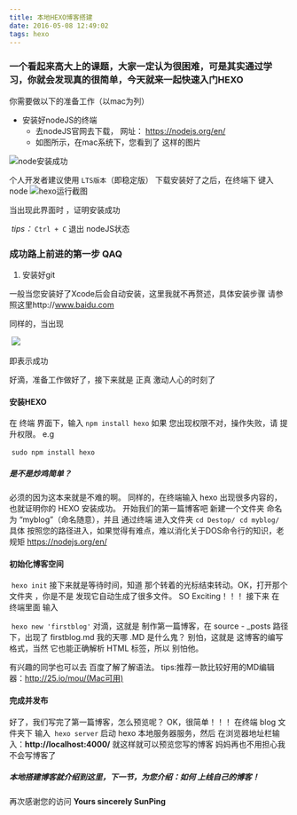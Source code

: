 ```yaml
---
title: 本地HEXO博客搭建
date: 2016-05-08 12:49:02
tags: hexo
---
```

### 一个看起来高大上的课题，大家一定认为很困难，可是其实通过学习，你就会发现真的很简单，今天就来一起快速入门HEXO
你需要做以下的准备工作（以mac为列）

<!--more-->

* 安装好nodeJS的终端
  * 去nodeJS官网去下载， 网址： https://nodejs.org/en/
  * 如图所示，在mac系统下，您看到了 这样的图片

![node安装成功](http://7xjdah.com1.z0.glb.clouddn.com/pic2016051101.png)

个人开发者建议使用 `LTS版本`（即稳定版）
下载安装好了之后，在终端下 键入 node
![hexo运行截图](http://7xjdah.com1.z0.glb.clouddn.com/pic2016051102.png)

当出现此界面时 ，证明安装成功

​	*tips：* `Ctrl + C` 退出 nodeJS状态

### 成功路上前进的第一步 QAQ

1. 安装好git

一般当您安装好了Xcode后会自动安装，这里我就不再赘述，具体安装步骤 请参照这里http://www.baidu.com

同样的，当出现

​	![](http://7xjdah.com1.z0.glb.clouddn.com/pic2016051103.png)

即表示成功

好滴，准备工作做好了，接下来就是 正真 激动人心的时刻了

#### 安装HEXO

在 终端 界面下，输入 `npm install hexo` 如果 您出现权限不对，操作失败，请 提升权限。
e.g

​	`sudo npm install hexo`



##### 是不是炒鸡简单？

必须的因为这本来就是不难的啊。
同样的，在终端输入 hexo 出现很多内容的，也就证明你的 HEXO 安装成功。
开始我们的第一篇博客吧
新建一个文件夹 命名为 “myblog”（命名随意），并且 通过终端 进入文件夹
​	`cd Destop/`
​	`cd myblog/`
具体 按照您的路径进入，如果觉得有难点，难以消化关于DOS命令行的知识，老规矩 https://nodejs.org/en/

#### 初始化博客空间

​	`hexo init`
接下来就是等待时间，知道 那个转着的光标结束转动。OK，打开那个文件夹 ，你是不是 发现它自动生成了很多文件。
SO Exciting！！！
接下来 在 终端里面 输入

​	`hexo new 'firstblog'`
对滴，这就是 制作第一篇博客，在 source - _posts  路径下，出现了 firstblog.md 
我的天哪 .MD 是什么鬼？
别怕，这就是 这博客的编写格式，当然 它也能正确解析 HTML 标签，所以 别怕他。

有兴趣的同学也可以去 百度了解了解语法。
tips:推荐一款比较好用的MD编辑器：http://25.io/mou/(Mac可用)

#### 完成并发布

好了，我们写完了第一篇博客，怎么预览呢？
OK，很简单！！！
在终端 blog 文件夹下 输入 
​	`hexo server`
启动 hexo 本地服务器服务，然后 在浏览器地址栏输入：**http://localhost:4000/**
就这样就可以预览您写的博客
妈妈再也不用担心我不会写博客了

##### 本地搭建博客就介绍到这里，下一节，为您介绍：如何 上线自己的博客！

再次感谢您的访问
__Yours sincerely SunPing__